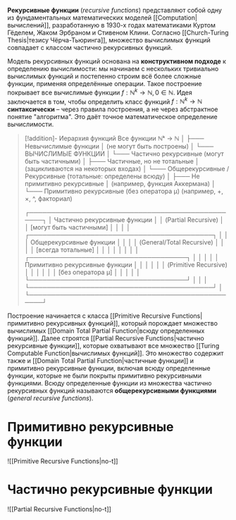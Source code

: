 
**Рекурсивные функции** (*recursive functions*) представляют собой одну из фундаментальных математических моделей [[Computation|вычислений]], разработанную в 1930-х годах математиками Куртом Гёделем, Жаком Эрбраном и Стивеном Клини. Согласно [[Church-Turing Thesis|тезису Чёрча-Тьюринга]], множество вычислимых функций совпадает с классом частично рекурсивных функций.

Модель рекурсивных функций основана на **конструктивном подходе** к определению вычислимости: мы начинаем с нескольких тривиально вычислимых функций и постепенно строим всё более сложные функции, применяя определённые операции. Такое построение покрывает все вычислимые функции $f:ℕ^k→ℕ, \, 0∈ℕ$. Идея заключается в том, чтобы определить класс функций $f:ℕ^k→ℕ$ **синтаксически** – через правила построения, а не через абстрактное понятие "алгоритма". Это даёт точное математическое определение вычислимости.

>[!addition]- Иерархия функций
> 	Все функции ℕᵏ → ℕ
> 	     │
> 	     ├─── Невычислимые функции
> 	     │    (не могут быть построены)
> 	     │
> 	     └─── ВЫЧИСЛИМЫЕ ФУНКЦИИ
> 	          │
> 	          └─── Частично рекурсивные
> 	               (могут быть частичными)
> 	               │
> 	               ├─── Частичные, но не тотальные
> 	               │    (зацикливаются на некоторых входах)
> 	               │
> 	               └─── Общерекурсивные / Рекурсивные
> 	                    (тотальные: определены всюду)
> 	                    │
> 	                    ├─── Не примитивно рекурсивные
> 	                    │    (например, функция Аккермана)
> 	                    │
> 	                    └─── Примитивно рекурсивные
> 	                         (без оператора μ)
> 	                         (например, +, ×, ^, факториал)
> 
> 	┌─────────────────────────────────────────────────┐
> 	│   Частично рекурсивные функции                  │
> 	│   (Partial Recursive)                           │
> 	│   [могут быть частичными]                       │
> 	│                                                 │
> 	│   ┌──────────────────────────────────────────┐  │
> 	│   │  Общерекурсивные функции                 │  │
> 	│   │  (General/Total Recursive)               │  │
> 	│   │  [всегда тотальные]                      │  │
> 	│   │                                          │  │
> 	│   │   ┌────────────────────────────────────┐ │  │
> 	│   │   │ Примитивно рекурсивные функции     │ │  │
> 	│   │   │ (Primitive Recursive)              │ │  │
> 	│   │   │ [без оператора μ]                  │ │  │
> 	│   │   └────────────────────────────────────┘ │  │
> 	│   └──────────────────────────────────────────┘  │
> 	└─────────────────────────────────────────────────┘

Построение начинается с класса [[Primitive Recursive Functions|примитивно рекурсивных функций]], который порождает множество вычислимых [[Domain Total Partial Function|всюду определенных функций]]. Далее строятся [[Partial Recursive Functions|частично рекурсивные функции]], которые охватывают все множество [[Turing Computable Function|вычислимых функций]]. Это множество содержит также и [[Domain Total Partial Function|частичные функции]] и примитивно рекурсивные функции, включая всюду определенные функции, которые не были покрыты примитивно рекурсивными функциями. Всюду определенные функции из множества частично рекурсивных функций называются **общерекурсивными функциями** (*general recursive functions*).

# Примитивно рекурсивные функции

![[Primitive Recursive Functions|no-t]]

# Частично рекурсивные функции

![[Partial Recursive Functions|no-t]]

